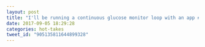 ```yaml
---
layout: post
title: "I'll be running a continuous glucose monitor loop with an app #builtwithnerves all week. Come ask me about it!"
date: 2017-09-05 18:29:28
categories: hot-takes
tweet_id: "905135811644899328"
---
```



<!-- Original tweet: https://twitter.com/i/status/905135811644899328 -->